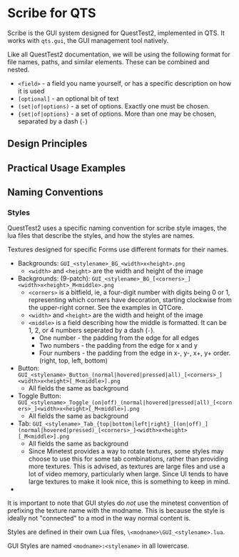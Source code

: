 # Scribe for QTS

Scribe is the GUI system designed for QuestTest2, implemented in QTS. It works with `qts.gui`, the GUI management tool natively.

Like all QuestTest2 documentation, we will be using the following format for file names, paths, and similar elements. These can be combined and nested.
* `<field>` - a field you name yourself, or has a specific description on how it is used
* `[optional]` - an optional bit of text
* `(set|of|options)` - a set of options. Exactly one must be chosen.
* `{set|of|options}` - a set of options. More than one may be chosen, separated by a dash (`-`)

## Design Principles

## Practical Usage Examples

## Naming Conventions

### Styles
QuestTest2 uses a specific naming convention for scribe style images, the lua files that describe the styles, and how the styles are names.

Textures designed for specific Forms use different formats for their names.

* Backgrounds: `GUI_<stylename>_BG_<width>x<height>.png`
   * `<width>` and `<height>` are the width and height of the image
* Backgrounds: (9-patch): `GUI_<stylename>_BG_[<corners>_]<width>x<height>_M<middle>.png`
   * `<corners>` is a bitfield, ie, a four-digit number with digits being 0 or 1, representing which corners have decoration, starting clockwise from the upper-right corner. See the examples in QTCore.
   * `<width>` and `<height>` are the width and height of the image
   * `<middle>` is a field describing how the middle is formatted. It can be 1, 2, or 4 numbers seperated by a dash (`-`).
     * One number - the padding from the edge for all edges
     * Two numbers - the padding from the edge for x and y
     * Four numbers - the padding from the edge in x-, y-, x+, y+ order. (right, top, left, bottom)
* Button: `GUI_<stylename>_Button_(normal|hovered|pressed|all)_[<corners>_]<width>x<height>[_M<middle>].png` 
   * All fields the same as background
* Toggle Button: `GUI_<stylename>_Toggle_(on|off)_(normal|hovered|pressed|all)_[<corners>_]<width>x<height>[_M<middle>].png`
   * All fields the same as background
* Tab: `GUI_<stylename>_Tab_{top|bottom|left|right}_[(on|off)_](normal|hovered|pressed)_[<corners>_]<width>x<height>[_M<middle>].png`
   * All fields the same as background
   * Since Minetest provides a way to rotate textures, some styles may choose to use this for some tab combinations, rather than providing more textures. This is advised, as textures are large files and use a lot of video memory, particularly when large. Since UI tends to have large textures to make it look nice, this is something to keep in mind.
* 

It is important to note that GUI styles do *not* use the minetest convention of prefixing the texture name with the modname. This is because the style is ideally not "connected" to a mod in the way normal content is.

Styles are defined in their own Lua files, `\<modname>\GUI_<stylename>.lua`.

GUI Styles are named `<modname>:<stylename>` in all lowercase.